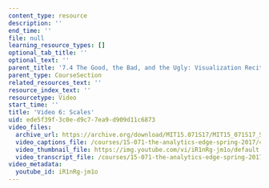 ```yaml
---
content_type: resource
description: ''
end_time: ''
file: null
learning_resource_types: []
optional_tab_title: ''
optional_text: ''
parent_title: '7.4 The Good, the Bad, and the Ugly: Visualization Recitation  (Recitation)'
parent_type: CourseSection
related_resources_text: ''
resource_index_text: ''
resourcetype: Video
start_time: ''
title: 'Video 6: Scales'
uid: ede5f39f-3c0e-d9c7-7ea9-d909d11c6873
video_files:
  archive_url: https://archive.org/download/MIT15.071S17/MIT15_071S17_Session_7.4.07_300k.mp4
  video_captions_file: /courses/15-071-the-analytics-edge-spring-2017/4b9693852f2f5bd78e5e062da5f7f264_iR1nRg-jm1o.vtt
  video_thumbnail_file: https://img.youtube.com/vi/iR1nRg-jm1o/default.jpg
  video_transcript_file: /courses/15-071-the-analytics-edge-spring-2017/5c240bc90f8ef61f68f2ee93a69f2b64_iR1nRg-jm1o.pdf
video_metadata:
  youtube_id: iR1nRg-jm1o
---
```

